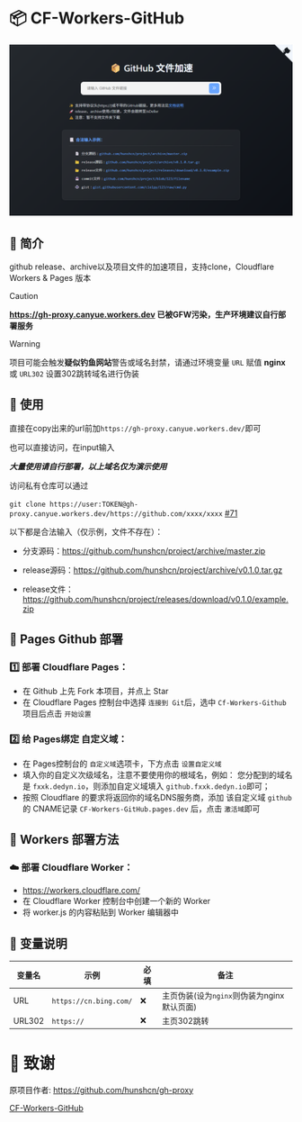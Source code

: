 # 📦 CF-Workers-GitHub

![img](./img.png)

## 📝 简介
github release、archive以及项目文件的加速项目，支持clone，Cloudflare Workers & Pages 版本

> [!CAUTION]
> **https://gh-proxy.canyue.workers.dev 已被GFW污染，生产环境建议自行部署服务**

> [!WARNING]
> 项目可能会触发**疑似钓鱼网站**警告或域名封禁，请通过环境变量 `URL` 赋值 **nginx** 或 `URL302` 设置302跳转域名进行伪装

## 🚀 使用

直接在copy出来的url前加`https://gh-proxy.canyue.workers.dev/`即可

也可以直接访问，在input输入

***大量使用请自行部署，以上域名仅为演示使用***

访问私有仓库可以通过

`git clone https://user:TOKEN@gh-proxy.canyue.workers.dev/https://github.com/xxxx/xxxx` [#71](https://github.com/hunshcn/gh-proxy/issues/71)

以下都是合法输入（仅示例，文件不存在）：

- 分支源码：https://github.com/hunshcn/project/archive/master.zip

- release源码：https://github.com/hunshcn/project/archive/v0.1.0.tar.gz

- release文件：https://github.com/hunshcn/project/releases/download/v0.1.0/example.zip

## 📄 Pages Github 部署

### 1️⃣ 部署 Cloudflare Pages：
   - 在 Github 上先 Fork 本项目，并点上 Star
   - 在 Cloudflare Pages 控制台中选择 `连接到 Git`后，选中 `Cf-Workers-Github`项目后点击 `开始设置`
     
### 2️⃣ 给 Pages绑定 自定义域：
   - 在 Pages控制台的 `自定义域`选项卡，下方点击 `设置自定义域`
   - 填入你的自定义次级域名，注意不要使用你的根域名，例如：
     您分配到的域名是 `fxxk.dedyn.io`，则添加自定义域填入 `github.fxxk.dedyn.io`即可；
   - 按照 Cloudflare 的要求将返回你的域名DNS服务商，添加 该自定义域 `github`的 CNAME记录 `CF-Workers-GitHub.pages.dev` 后，点击 `激活域`即可

## 👷 Workers 部署方法
### ☁️ 部署 Cloudflare Worker：
   - https://workers.cloudflare.com/
   - 在 Cloudflare Worker 控制台中创建一个新的 Worker
   - 将 worker.js 的内容粘贴到 Worker 编辑器中

## 🔧 变量说明
| 变量名 | 示例 | 必填 | 备注 |
|--|--|--|--|
| URL | `https://cn.bing.com/` |❌| 主页伪装(设为`nginx`则伪装为nginx默认页面) |
| URL302 | `https://` |❌| 主页302跳转 |

# 🙏 致谢

原项目作者:  https://github.com/hunshcn/gh-proxy

[CF-Workers-GitHub](https://github.com/cmliu/CF-Workers-GitHub/)

